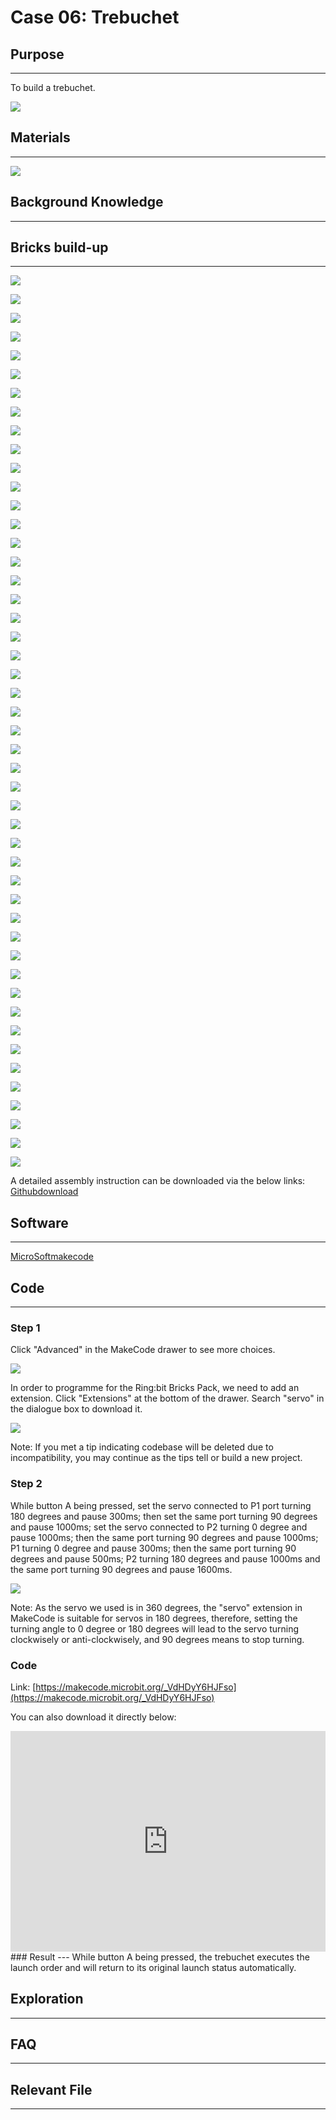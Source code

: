 # Case 06: Trebuchet

## Purpose
---

To build a trebuchet.


![](./images/Ringbit_Bricks_Pack_case_06_01.png)




## Materials
---


![](./images/Ringbit_Bricks_Pack_case_06_02.png)




## Background Knowledge
---

## Bricks build-up
---




![](./images/Ringbit_Bricks_Pack_step_06_00.png)

![](./images/Ringbit_Bricks_Pack_step_06_01.png)

![](./images/Ringbit_Bricks_Pack_step_06_02.png)

![](./images/Ringbit_Bricks_Pack_step_06_03.png)

![](./images/Ringbit_Bricks_Pack_step_06_04.png)

![](./images/Ringbit_Bricks_Pack_step_06_05.png)

![](./images/Ringbit_Bricks_Pack_step_06_06.png)

![](./images/Ringbit_Bricks_Pack_step_06_07.png)

![](./images/Ringbit_Bricks_Pack_step_06_08.png)

![](./images/Ringbit_Bricks_Pack_step_06_09.png)

![](./images/Ringbit_Bricks_Pack_step_06_10.png)

![](./images/Ringbit_Bricks_Pack_step_06_11.png)

![](./images/Ringbit_Bricks_Pack_step_06_12.png)

![](./images/Ringbit_Bricks_Pack_step_06_13.png)

![](./images/Ringbit_Bricks_Pack_step_06_14.png)

![](./images/Ringbit_Bricks_Pack_step_06_15.png)

![](./images/Ringbit_Bricks_Pack_step_06_16.png)

![](./images/Ringbit_Bricks_Pack_step_06_17.png)

![](./images/Ringbit_Bricks_Pack_step_06_18.png)

![](./images/Ringbit_Bricks_Pack_step_06_19.png)

![](./images/Ringbit_Bricks_Pack_step_06_20.png)

![](./images/Ringbit_Bricks_Pack_step_06_21.png)

![](./images/Ringbit_Bricks_Pack_step_06_22.png)

![](./images/Ringbit_Bricks_Pack_step_06_23.png)

![](./images/Ringbit_Bricks_Pack_step_06_24.png)

![](./images/Ringbit_Bricks_Pack_step_06_25.png)

![](./images/Ringbit_Bricks_Pack_step_06_26.png)

![](./images/Ringbit_Bricks_Pack_step_06_27.png)

![](./images/Ringbit_Bricks_Pack_step_06_28.png)

![](./images/Ringbit_Bricks_Pack_step_06_29.png)

![](./images/Ringbit_Bricks_Pack_step_06_30.png)

![](./images/Ringbit_Bricks_Pack_step_06_31.png)

![](./images/Ringbit_Bricks_Pack_step_06_32.png)

![](./images/Ringbit_Bricks_Pack_step_06_33.png)

![](./images/Ringbit_Bricks_Pack_step_06_34.png)

![](./images/Ringbit_Bricks_Pack_step_06_35.png)

![](./images/Ringbit_Bricks_Pack_step_06_36.png)

![](./images/Ringbit_Bricks_Pack_step_06_37.png)

![](./images/Ringbit_Bricks_Pack_step_06_38.png)

![](./images/Ringbit_Bricks_Pack_step_06_39.png)

![](./images/Ringbit_Bricks_Pack_step_06_40.png)

![](./images/Ringbit_Bricks_Pack_step_06_41.png)

![](./images/Ringbit_Bricks_Pack_step_06_42.png)

![](./images/Ringbit_Bricks_Pack_step_06_43.png)

![](./images/Ringbit_Bricks_Pack_step_06_44.png)

![](./images/Ringbit_Bricks_Pack_step_06_45.png)

![](./images/Ringbit_Bricks_Pack_step_06_46.png)

![](./images/Ringbit_Bricks_Pack_step_06_47.png)

A detailed assembly instruction can be downloaded via the below links:
[Githubdownload ](https://github.com/elecfreaks/learn-cn/raw/master/microbitKit/ring_bit_bricks_pack/files/Ringbit_Bricks_Pack_step_06_v1.1.pdf)


## Software
---

[MicroSoftmakecode](https://makecode.microbit.org/#)

## Code
---

### Step 1
 Click "Advanced" in the MakeCode drawer to see more choices.



![](./images/Ringbit_Bricks_Pack_case_06_03.png)




In order to programme for the Ring:bit Bricks Pack, we need to add an extension. Click  "Extensions" at the bottom of the drawer. Search "servo" in the dialogue box to download it. 




![](./images/Ringbit_Bricks_Pack_case_06_04.png)








Note: If you met a tip indicating codebase will be deleted due to incompatibility, you may continue as the tips tell or build a new project.

### Step 2

While button A being pressed, set the servo connected to P1 port turning 180 degrees and pause 300ms;  then set the same port turning 90 degrees and pause 1000ms; set the servo connected to P2 turning 0 degree and pause 1000ms; then the same port turning 90 degrees and pause 1000ms;  P1 turning 0 degree and pause 300ms; then the same port turning 90 degrees and pause 500ms; P2 turning 180 degrees and pause 1000ms and the same port turning 90 degrees and pause 1600ms. 

![](./images/Ringbit_Bricks_Pack_case_06_05.png)



Note: As the servo we used is in 360 degrees, the "servo" extension in MakeCode is suitable for servos in 180 degrees, therefore, setting the turning angle to 0 degree or 180 degrees will lead to the servo turning clockwisely or anti-clockwisely, and 90 degrees means to stop turning.

### Code

Link: [https://makecode.microbit.org/_VdHDyY6HJFso](https://makecode.microbit.org/_VdHDyY6HJFso)

You can also download it directly below:

<div style="position:relative;height:0;padding-bottom:70%;overflow:hidden;"><iframe style="position:absolute;top:0;left:0;width:100%;height:100%;" src="https://makecode.microbit.org/#pub:_VdHDyY6HJFso]" frameborder="0" sandbox="allow-popups allow-forms allow-scripts allow-same-origin"></iframe></div>  
### Result
---
While button A being pressed, the trebuchet executes the launch order and will return to its original launch status automatically. 

## Exploration

---

## FAQ

---

## Relevant File 

---
